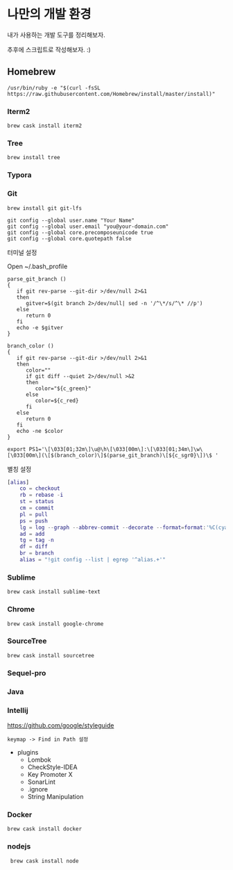 # 나만의 개발 환경 

내가 사용하는 개발 도구를 정리해보자. 

추후에 스크립트로 작성해보자. :)

## Homebrew

```
/usr/bin/ruby -e "$(curl -fsSL https://raw.githubusercontent.com/Homebrew/install/master/install)"
```



### Iterm2

```
brew cask install iterm2
```

### Tree

```
brew install tree
```





### Typora



### Git

```
brew install git git-lfs

git config --global user.name "Your Name"
git config --global user.email "you@your-domain.com"
git config --global core.precomposeunicode true
git config --global core.quotepath false
```

터미널 설정 

Open ~/.bash_profile

```
parse_git_branch ()
{
   if git rev-parse --git-dir >/dev/null 2>&1
   then
      gitver=$(git branch 2>/dev/null| sed -n '/^\*/s/^\* //p')
   else
      return 0
   fi
   echo -e $gitver
}

branch_color ()
{
   if git rev-parse --git-dir >/dev/null 2>&1
   then
      color=""
      if git diff --quiet 2>/dev/null >&2
      then
         color="${c_green}"
      else
         color=${c_red}
      fi
   else
      return 0
   fi
   echo -ne $color
}

export PS1='\[\033[01;32m\]\u@\h\[\033[00m\]:\[\033[01;34m\]\w\[\033[00m\](\[$(branch_color)\]$(parse_git_branch)\[${c_sgr0}\])\$ '
```

별칭 설정 

```g
[alias]
    co = checkout
    rb = rebase -i
    st = status
    cm = commit
    pl = pull
    ps = push
    lg = log --graph --abbrev-commit --decorate --format=format:'%C(cyan)%h%C(reset) - %C(green)(%ar)%C(reset) %C(white)%s%C(reset) %C(dim white)- %an%C(reset)%C(yellow)%d%C(reset)' --all
    ad = add
    tg = tag -n
    df = diff
    br = branch
    alias = "!git config --list | egrep '^alias.+'"
```



### Sublime

```
brew cask install sublime-text
```

### Chrome

```
brew cask install google-chrome
```

### SourceTree

```
brew cask install sourcetree
```

### Sequel-pro

### Java

### Intellij

<https://github.com/google/styleguide>

```
keymap -> Find in Path 설정
```

- plugins 
  - Lombok 
  - CheckStyle-IDEA
  - Key Promoter X
  - SonarLint
  - .ignore 
  - String Manipulation


### Docker

```
brew cask install docker
```

### nodejs

```
 brew cask install node
```

